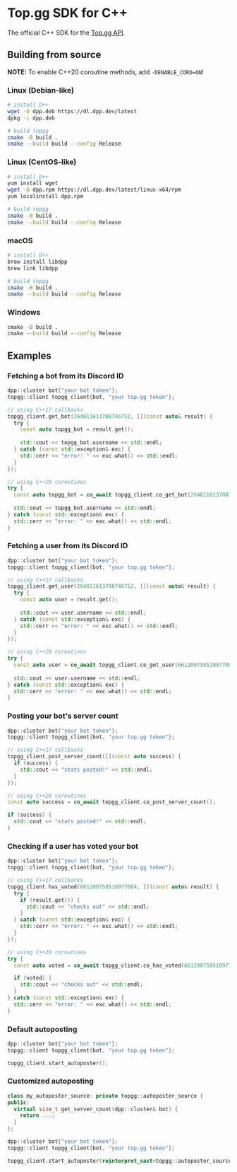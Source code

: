 # Top.gg SDK for C++

The official C++ SDK for the [Top.gg API](https://docs.top.gg).

## Building from source

**NOTE:** To enable C++20 coroutine methods, add `-DENABLE_CORO=ON`!

### Linux (Debian-like)

```sh
# install D++
wget -O dpp.deb https://dl.dpp.dev/latest
dpkg -i dpp.deb

# build topgg
cmake -B build .
cmake --build build --config Release
```

### Linux (CentOS-like)

```sh
# install D++
yum install wget
wget -O dpp.rpm https://dl.dpp.dev/latest/linux-x64/rpm
yum localinstall dpp.rpm

# build topgg
cmake -B build .
cmake --build build --config Release
```

### macOS

```sh
# install D++
brew install libdpp
brew link libdpp

# build topgg
cmake -B build .
cmake --build build --config Release
```

### Windows

```bat
cmake -B build .
cmake --build build --config Release
```

## Examples

### Fetching a bot from its Discord ID

```cpp
dpp::cluster bot{"your bot token"};
topgg::client topgg_client{bot, "your top.gg token"};

// using C++17 callbacks
topgg_client.get_bot(264811613708746752, [](const auto& result) {
  try {
    const auto topgg_bot = result.get();
  
    std::cout << topgg_bot.username << std::endl;
  } catch (const std::exception& exc) {
    std::cerr << "error: " << exc.what() << std::endl;
  }
});

// using C++20 coroutines
try {
  const auto topgg_bot = co_await topgg_client.co_get_bot(264811613708746752);
  
  std::cout << topgg_bot.username << std::endl;
} catch (const std::exception& exc) {
  std::cerr << "error: " << exc.what() << std::endl;
}
```

### Fetching a user from its Discord ID

```cpp
dpp::cluster bot{"your bot token"};
topgg::client topgg_client{bot, "your top.gg token"};

// using C++17 callbacks
topgg_client.get_user(264811613708746752, [](const auto& result) {
  try {
    const auto user = result.get();
  
    std::cout << user.username << std::endl;
  } catch (const std::exception& exc) {
    std::cerr << "error: " << exc.what() << std::endl;
  }
});

// using C++20 coroutines
try {
  const auto user = co_await topgg_client.co_get_user(661200758510977084);
  
  std::cout << user.username << std::endl;
} catch (const std::exception& exc) {
  std::cerr << "error: " << exc.what() << std::endl;
}
```

### Posting your bot's server count

```cpp
dpp::cluster bot{"your bot token"};
topgg::client topgg_client{bot, "your top.gg token"};

// using C++17 callbacks
topgg_client.post_server_count([](const auto success) {
  if (success) {
    std::cout << "stats posted!" << std::endl;
  }
});

// using C++20 coroutines
const auto success = co_await topgg_client.co_post_server_count();

if (success) {
  std::cout << "stats posted!" << std::endl;
}
```

### Checking if a user has voted your bot

```cpp
dpp::cluster bot{"your bot token"};
topgg::client topgg_client{bot, "your top.gg token"};

// using C++17 callbacks
topgg_client.has_voted(661200758510977084, [](const auto& result) {
  try {
    if (result.get()) {
      std::cout << "checks out" << std::endl;
    }
  } catch (const std::exception& exc) {
    std::cerr << "error: " << exc.what() << std::endl;
  }
});

// using C++20 coroutines
try {
  const auto voted = co_await topgg_client.co_has_voted(661200758510977084);

  if (voted) {
    std::cout << "checks out" << std::endl;
  }
} catch (const std::exception& exc) {
  std::cerr << "error: " << exc.what() << std::endl;
}
```

### Default autoposting

```cpp
dpp::cluster bot{"your bot token"};
topgg::client topgg_client{bot, "your top.gg token"};

topgg_client.start_autoposter();
```

### Customized autoposting

```cpp
class my_autoposter_source: private topgg::autoposter_source {
public:
  virtual size_t get_server_count(dpp::cluster& bot) {
    return ...;
  }
};

dpp::cluster bot{"your bot token"};
topgg::client topgg_client{bot, "your top.gg token"};

topgg_client.start_autoposter(reinterpret_cast<topgg::autoposter_source*>(new my_autoposter_source));
```